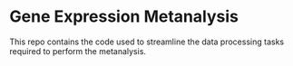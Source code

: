 # Gene Expression Metanalysis

This repo contains the code used to streamline the data processing
tasks required to perform the metanalysis.
